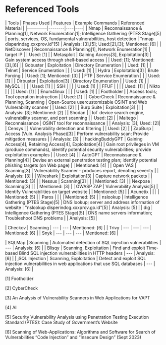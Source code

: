 # Referenced Tools

| Tools				| Phases Used																						| Features 																													| Example Commands	| Referenced Material |
|----------|--------|----|----|
| Nmap 				| Reconnaissance & Planning[1], Network Enumeration[1]; Intelligence Gathering (PTES Stage)[5]		| ports, services, OS, fundamental vulnerabilities, host detection 															| "nmap disperindag.xxxprov.id"[5] 			| Analysis: [3],[5]; Used:[2],[3]; Mentioned: [6] 	|
| NetDiscover 		| Reconnaissance & Planning[1], Network Enumeration[1] 												| target IP 																												| 											| Used: [1] 	|
| Metasploit 		| Gaining Access[3], Exploitation[3]																| Gain system access through shell-based access																				| 											| Used: [1]; Mentioned: [3],[6]	|
| Gobuster			| Exploitation																						| Directory Enumeration																										| 											| Used: [1]	| 
| Telnet			| Service Enumeration																				| 																															| 											| Used: [1]	| 
| Hydra				| Exploitation[3]																					| Brute Forcing																												| 											| Used: [1]; Mentioned: [3]	| 
| FTP				| Service Enumeration																				| 																															| 											| Used: [1]	| 
| Dirbuster			| Exploitation[3]																					| Directory Enumeration																										| 											| Used: [1]	| 
| MySQL				|																									| 																															| 											| Used: [1]	| 
| SSH				|																									| 																															| 											| Used: [1]	| 
| FFUF				|																									| 																															| 											| Used: [1]	| 
| Nikto				|																									| 																															| 											| Used: [1]	| 
| Enum4linux		|																									| 																															| 											| Used: [1]	| 
| Footholder		|																									| Access tools; Tool operation instruction																		 			| 											| Used: [1]	| 
| CyberCheck		| Reconnaissance & Planning, Scanning																| Open-Source usercustomizable OSINT and Web Vulnerability scanner													 		| 											| Used: [2]	| 
| Burp Suite		| Exploitation[3]																					| 																															| 											| Analysis: [3]; Mentioned: [2]	| 
| Shodan			|																									| IoT device search engine, vulnerability scanner, and port scanning													 	| 											| Used: [2]	| 
| Maltego			| Reconnaissance																					| OSINT tool for reconnaissance													 											| 											| Analysis: [3]; Used: [2]|
| Censys			|																									| Vulnerability detection and filtering													 									| 											| Used: [2]	| 
| ZapBurp			| Access (Vuln. Analysis Phase)[3]																	| Perform vulnerability scan; Provide mitigation measures 																	| 											| Analysis: [3]	| 
| hackingBuddyGPT	| Gaining Access[4], Retaining Access[4], Exploitation[4] 											| Gain root privileges in VM (produce commands), identify potential security vulnerabilities; provide exploitation examples | 											| Used: [4]	| 
| AutoGPT			| Reconnaissance & Planning[4]																		| Devise an external penetration testing plan; identify potential phishing targets (on Web page)							| 											| Mentioned: [4]	| 
| Open VAS			| Scanning[3]																						| Vulnerability Scanner - produces report, denoting severity																| 											| Analysis: [3]	| 
| Wireshark			| Exploitation[3]																					| Capture network packets																									| 											| Mentioned: [3]	| 
| Nessus			| Scanning[3]																						| 																															| 											| Mentioned: [3]	| 
| Nexpose			| Scanning[3]																						| 																															| 											| Mentioned: [3]	| 
| OWASP ZAP			| Vulnerability Analysis[5]																			| Identify Vulnerabilities on target website													 							| 											| Mentioned: [5]	| 
| Acunetix			| 																									| 																															| 											| Mentioned: [5]	| 
| Paros				| 																									| 																															| 											| Mentioned: [5]	| 
| nslookup			| Intelligence Gathering (PTES Stage)[5]															| DNS lookup; server and address information of website																		| "nslookup disperindog.xxxprov.go.id"[5] 	| Analysis: [5]	| 
| dig				| Intelligence Gathering (PTES Stage)[5]															| DNS name servers information; Troubleshoot DNS problems																	| 											| Analysis: [5]	| 

| Checkov			| Scanning																									| --- 																													| --- 										| Mentioned: [6]	| 
| Trivy				| ---																									| ---																													| ---										| Mentioned: [6]	| 
| Snyk				| ---																									| ---																													| ---										| Mentioned: [6]	| 

| SQLMap			| Scanning																									| Automated detection of SQL injection vulnerabilities																													| ---										| Analysis: [6]	| 
| Blisqy			| Scanning, Exploitation																									| Find and exploit Time-based Blind SQL injection vulnerabilities in HTTP headers																													| ---										| Analysis: [6]	| 
| jSQL Injection	| Scanning, Exploitation																									| Detect and exploit SQL injection vulnerabilities in web applications that use SQL databases																													| ---										| Analysis: [6]	| 



[1] Footholder

[2] CyberCheck

[3] An Analysis of Vulnerability Scanners in Web Applications for VAPT

[4] AI

[5] Security Vulnerability Analysis using Penetration Testing Execution Standard (PTES): Case Study of Government’s Website

[6] Scanning of Web-Applications: Algorithms and Software for Search of Vulnerabilities “Code Injection” and “Insecure Design” (Sept 2023)